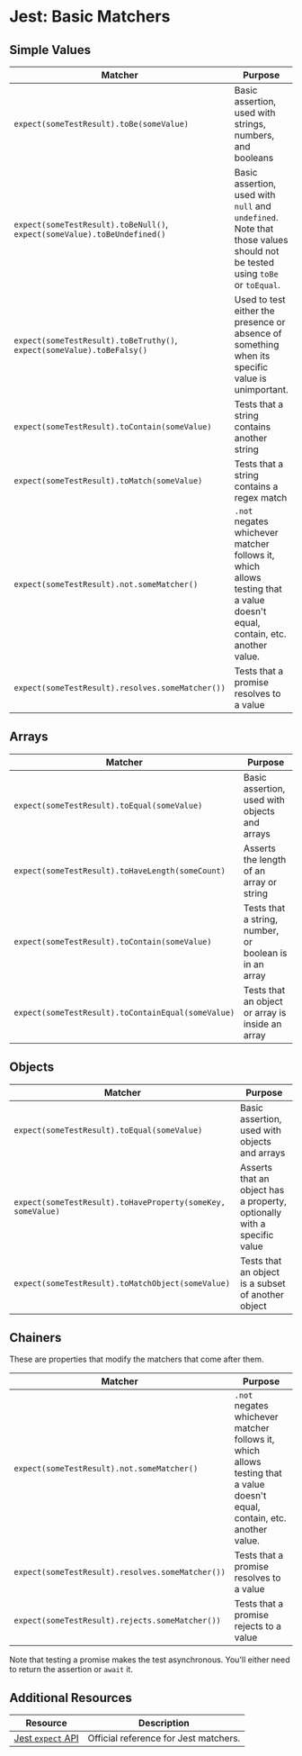 # Jest: Basic Matchers

## Simple Values

| Matcher | Purpose |
| --- | --- |
| `expect(someTestResult).toBe(someValue)` | Basic assertion, used with strings, numbers, and booleans |
| `expect(someTestResult).toBeNull()`, `expect(someValue).toBeUndefined()` | Basic assertion, used with `null` and `undefined`. Note that those values should not be tested using `toBe` or `toEqual`. |
| `expect(someTestResult).toBeTruthy()`, `expect(someValue).toBeFalsy()` | Used to test either the presence or absence of something when its specific value is unimportant. |
| `expect(someTestResult).toContain(someValue)` | Tests that a string contains another string |
| `expect(someTestResult).toMatch(someValue)` | Tests that a string contains a regex match |
| `expect(someTestResult).not.someMatcher()` | `.not` negates whichever matcher follows it, which allows testing that a value doesn't equal, contain, etc. another value. |
| `expect(someTestResult).resolves.someMatcher())` | Tests that a promise resolves to a value |

## Arrays

| Matcher | Purpose |
| --- | --- |
| `expect(someTestResult).toEqual(someValue)` | Basic assertion, used with objects and arrays |
| `expect(someTestResult).toHaveLength(someCount)` | Asserts the length of an array or string |
| `expect(someTestResult).toContain(someValue)` | Tests that a string, number, or boolean is in an array |
| `expect(someTestResult).toContainEqual(someValue)` | Tests that an object or array is inside an array |

## Objects 

| Matcher | Purpose |
| --- | --- |
| `expect(someTestResult).toEqual(someValue)` | Basic assertion, used with objects and arrays |
| `expect(someTestResult).toHaveProperty(someKey, someValue)` | Asserts that an object has a property, optionally with a specific value |
| `expect(someTestResult).toMatchObject(someValue)` | Tests that an object is a subset of another object |

## Chainers

These are properties that modify the matchers that come after them.

| Matcher | Purpose |
| --- | --- |
| `expect(someTestResult).not.someMatcher()` | `.not` negates whichever matcher follows it, which allows testing that a value doesn't equal, contain, etc. another value. |
| `expect(someTestResult).resolves.someMatcher())` | Tests that a promise resolves to a value |
| `expect(someTestResult).rejects.someMatcher())` | Tests that a promise rejects to a value |

Note that testing a promise makes the test asynchronous. You'll either need to return the assertion or `await` it.

## Additional Resources

| Resource | Description |
| --- | --- |
| [Jest `expect` API](https://jestjs.io/docs/en/expect) | Official reference for Jest matchers. |
